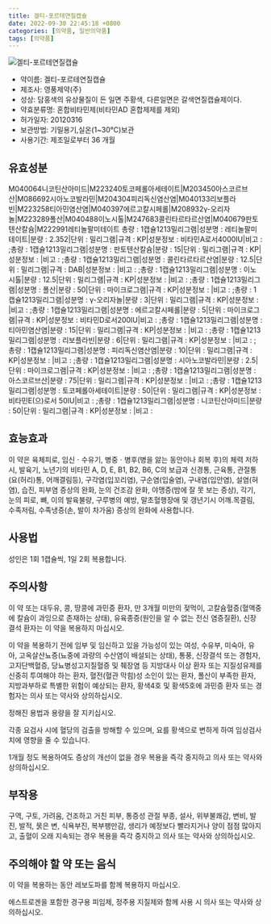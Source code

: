 ```yaml
---
title: 겔티-포르테연질캡슐
date: 2022-09-30 22:45:18 +0800
categories: [의약품, 일반의약품]
tags: [의약품]
---
```

![겔티-포르테연질캡슐](https://nedrug.mfds.go.kr/pbp/cmn/itemImageDownload/147426597943600165)

- 약이름: 겔티-포르테연질캡슐
- 제조사: 영풍제약(주)
- 성상: 담홍색의 유상물질이 든 일면 주황색, 다른일면은 갈색연질캡슐제이다.
- 약효분류명: 혼합비타민제(비타민AD 혼합제제를 제외)
- 허가일자: 20120316
- 보관방법: 기밀용기,실온(1~30℃)보관
- 사용기간: 제조일로부터 36 개월
## 유효성분
M040064니코틴산아미드|M223240토코페롤아세테이트|M203450아스코르브산|M086692시아노코발라민|M204304피리독신염산염|M040133리보플라빈|M223258티아민염산염|M040397에르고칼시페롤|M208932γ-오리자놀|M223289폴산|M040488이노시톨|M247683콜린타르타르산염|M040679판토텐산칼슘|M222991레티놀팔미테이트
총량 : 1캡슐1213밀리그램|성분명 : 레티놀팔미테이트|분량 : 2.352|단위 : 밀리그램|규격 : KP|성분정보 : 비타민A로서4000IU|비고 : ;총량 : 1캡슐1213밀리그램|성분명 : 판토텐산칼슘|분량 : 15|단위 : 밀리그램|규격 : KP|성분정보 : |비고 : ;총량 : 1캡슐1213밀리그램|성분명 : 콜린타르타르산염|분량 : 12.5|단위 : 밀리그램|규격 : DAB|성분정보 : |비고 : ;총량 : 1캡슐1213밀리그램|성분명 : 이노시톨|분량 : 12.5|단위 : 밀리그램|규격 : KP|성분정보 : |비고 : ;총량 : 1캡슐1213밀리그램|성분명 : 폴산|분량 : 50|단위 : 마이크로그램|규격 : KP|성분정보 : |비고 : ;총량 : 1캡슐1213밀리그램|성분명 : γ-오리자놀|분량 : 3|단위 : 밀리그램|규격 : KP|성분정보 : |비고 : ;총량 : 1캡슐1213밀리그램|성분명 : 에르고칼시페롤|분량 : 5|단위 : 마이크로그램|규격 : KP|성분정보 : 비타민D로서200IU|비고 : ;총량 : 1캡슐1213밀리그램|성분명 : 티아민염산염|분량 : 15|단위 : 밀리그램|규격 : KP|성분정보 : |비고 : ;총량 : 1캡슐1213밀리그램|성분명 : 리보플라빈|분량 : 6|단위 : 밀리그램|규격 : KP|성분정보 : |비고 : ;총량 : 1캡슐1213밀리그램|성분명 : 피리독신염산염|분량 : 10|단위 : 밀리그램|규격 : KP|성분정보 : |비고 : ;총량 : 1캡슐1213밀리그램|성분명 : 시아노코발라민|분량 : 2.5|단위 : 마이크로그램|규격 : KP|성분정보 : |비고 : ;총량 : 1캡슐1213밀리그램|성분명 : 아스코르브산|분량 : 75|단위 : 밀리그램|규격 : KP|성분정보 : |비고 : ;총량 : 1캡슐1213밀리그램|성분명 : 토코페롤아세테이트|분량 : 50|단위 : 밀리그램|규격 : KP|성분정보 : 비타민E(으)로서 50IU|비고 : ;총량 : 1캡슐1213밀리그램|성분명 : 니코틴산아미드|분량 : 50|단위 : 밀리그램|규격 : KP|성분정보 : |비고 :
## 효능효과
이 약은 육체피로, 임신ㆍ수유기, 병중ㆍ병후(병을 앓는 동안이나 회복 후)의 체력 저하 시, 발육기, 노년기의 비타민 A, D, E, B1, B2, B6, C의 보급과 신경통, 근육통, 관절통(요(허리)통, 어깨결림등), 구각염(입꼬리염), 구순염(입술염), 구내염(입안염), 설염(혀염), 습진, 피부염 증상의 완화, 눈의 건조감 완화, 야맹증(밤에 잘 못 보는 증상), 각기, 눈의 피로, 뼈, 이의 발육불량, 구루병의 예방, 말초혈행장애 및 갱년기시 어깨.목결림, 수족저림, 수족냉증(손, 발이 차가움) 증상의 완화에 사용합니다.

## 사용법
성인은 1회 1캡슐씩, 1일 2회 복용합니다.

## 주의사항
이 약 또는 대두유, 콩, 땅콩에 과민증 환자, 만 3개월 미만의 젖먹이, 고칼슘혈증(혈액중에 칼슘이 과잉으로 존재하는 상태), 유육종증(원인을 알 수 없는 전신 염증질환), 신장결석 환자는 이 약을 복용하지 마십시오.

이 약을 복용하기 전에 임부 및 임신하고 있을 가능성이 있는 여성, 수유부, 미숙아, 유아, 고옥살산뇨증(뇨중에 과량의 수산염이 배설되는 상태), 통풍, 신장결석 또는 경험자, 고지단백혈증, 당뇨병성고지질혈증 및 췌장염 등 지방대사 이상 환자 또는 지질성유제를 신중히 투여해야 하는 환자, 혈전(혈관 막힘)성 소인이 있는 환자, 폴산이 부족한 환자, 지방과부하로 특별한 위험이 예상되는 환자, 황색4호 및 황색5호에 과민증 환자 또는 경험자는 의사 또는 약사와 상의하십시오.

정해진 용법과 용량을 잘 지키십시오.

각종 요검사 시에 혈당의 검출을 방해할 수 있으며, 요를 황색으로 변하게 하여 임상검사치에 영향을 줄 수 있습니다.

1개월 정도 복용하여도 증상의 개선이 없을 경우 복용을 즉각 중지하고 의사 또는 약사와 상의하십시오.

## 부작용
구역, 구토, 가려움, 건조하고 거친 피부, 통증성 관절 부종, 설사, 위부불쾌감, 변비, 발진, 발적, 묽은 변, 식욕부진, 복부팽만감, 생리가 예정보다 빨라지거나 양이 점점 많아지고, 출혈이 오래 지속되는 경우 복용을 즉각 중지하고 의사 또는 약사와 상의하십시오.

## 주의해야 할 약 또는 음식
이 약을 복용하는 동안 레보도파를 함께 복용하지 마십시오.

에스트로겐을 포함한 경구용 피임제, 정주용 지질제와 함께 사용 시 의사 또는 약사와 상의하십시오.

